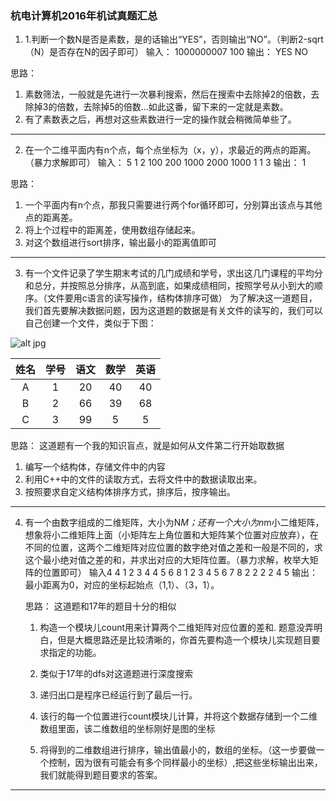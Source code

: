 ### 杭电计算机2016年机试真题汇总

1. 1.判断一个数N是否是素数，是的话输出“YES”，否则输出“NO”。（判断2-sqrt（N）是否存在N的因子即可） 
输入： 
1000000007 
100 
输出： 
YES 
NO 

思路： 
1. 素数筛法，一般就是先进行一次暴利搜索，然后在搜索中去除掉2的倍数，去除掉3的倍数，去除掉5的倍数…如此这番，留下来的一定就是素数。 
2. 有了素数表之后，再想对这些素数进行一定的操作就会稍微简单些了。

---

2. 在一个二维平面内有n个点，每个点坐标为（x，y），求最近的两点的距离。（暴力求解即可） 
输入： 
5 
1 2 
100 200 
1000 2000 
1000 1 
1 3 
输出： 
1 

思路： 
1. 一个平面内有n个点，那我只需要进行两个for循环即可，分别算出该点与其他点的距离差。 
2. 将上个过程中的距离差，使用数组存储起来。 
3. 对这个数组进行sort排序，输出最小的距离值即可

---

3. 有一个文件记录了学生期末考试的几门成绩和学号，求出这几门课程的平均分和总分，并按照总分排序，从高到底，如果成绩相同，按照学号从小到大的顺序。（文件要用c语言的读写操作，结构体排序可做） 
为了解决这一道题目，我们首先要解决数据问题，因为这道题的数据是有关文件的读写的，我们可以自己创建一个文件，类似于下图：

![alt jpg](img/img1.jpg)

| 姓名 | 学号 | 语文 | 数学 | 英语 |
| :--: | :--: | :--: | :--: | :--: |
|  A   |  1   |  20  |  40  |  40  |
|  B   |  2   |  66  |  39  |  68  |
|  C   |  3   |  99  |  5   |  5   |

思路： 
这道题有一个我的知识盲点，就是如何从文件第二行开始取数据 

1. 编写一个结构体，存储文件中的内容 
2. 利用C++中的文件的读取方式，去将文件中的数据读取出来。 
3. 按照要求自定义结构体排序方式，排序后，按序输出。

---

4. 有一个由数字组成的二维矩阵，大小为N*M；还有一个大小为n*m小二维矩阵，想象将小二维矩阵上面（小矩阵左上角位置和大矩阵某个位置对应放弃），在不同的位置，这两个二维矩阵对应位置的数字绝对值之差和一般是不同的，求这个最小绝对值之差的和，并求出对应的大矩阵位置。（暴力求解，枚举大矩阵的位置即可） 
   输入4 4 
   1 2 3 4 
   4 5 6 8 
   1 2 3 4 
   5 6 7 8 
   2 2 
   2 2 
   4 5 
   输出：最小距离为0，对应的坐标起始点（1,1）、（3，1）。 

   思路： 
   这道题和17年的题目十分的相似 

   1. 构造一个模块儿count用来计算两个二维矩阵对应位置的差和. 
      题意没弄明白，但是大概思路还是比较清晰的，你首先要构造一个模块儿实现题目要求指定的功能。 

   2. 类似于17年的dfs对这道题进行深度搜索

   	1. 递归出口是程序已经运行到了最后一行。
   	2. 该行的每一个位置进行count模块儿计算，并将这个数据存储到一个二维数组里面，该二维数组的坐标刚好是图的坐标

   3. 将得到的二维数组进行排序，输出值最小的，数组的坐标。（这一步要做一个控制，因为很有可能会有多个同样最小的坐标）,把这些坐标输出出来，我们就能得到题目要求的答案。

---


      